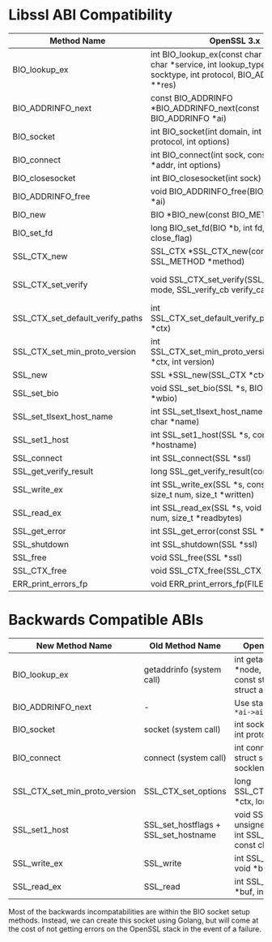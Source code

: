 # Libssl ABI Compatibility

| Method Name | OpenSSL 3.x | OpenSSL 1.1.1 | OpenSSL 1.1.0 | OpenSSL 1.0.x |
|-------------|-------------|---------------|---------------|---------------|
| BIO_lookup_ex | int BIO_lookup_ex(const char *host, const char *service, int lookup_type, int family, int socktype, int protocol, BIO_ADDRINFO **res) | **NOT AVAILABLE** | **NOT AVAILABLE** | **NOT AVAILABLE** |
| BIO_ADDRINFO_next | const BIO_ADDRINFO *BIO_ADDRINFO_next(const BIO_ADDRINFO *ai) | const BIO_ADDRINFO *BIO_ADDRINFO_next(const BIO_ADDRINFO *ai) | **NOT AVAILABLE** | **NOT AVAILABLE** |
| BIO_socket | int BIO_socket(int domain, int type, int protocol, int options) | int BIO_socket(int domain, int type, int protocol, int options) | **NOT AVAILABLE** | **NOT AVAILABLE** |
| BIO_connect | int BIO_connect(int sock, const BIO_ADDR *addr, int options) | int BIO_connect(int sock, const BIO_ADDR *addr, int options) | **NOT AVAILABLE** | **NOT AVAILABLE** |
| BIO_closesocket | int BIO_closesocket(int sock) | int BIO_closesocket(int sock) | int BIO_closesocket(int sock) | int BIO_closesocket(int sock) |
| BIO_ADDRINFO_free | void BIO_ADDRINFO_free(BIO_ADDRINFO *ai) | void BIO_ADDRINFO_free(BIO_ADDRINFO *ai) | **NOT AVAILABLE** | **NOT AVAILABLE** |
| BIO_new | BIO *BIO_new(const BIO_METHOD *type) | BIO *BIO_new(const BIO_METHOD *type) | BIO *BIO_new(const BIO_METHOD *type) | BIO *BIO_new(const BIO_METHOD *type) |
| BIO_set_fd | long BIO_set_fd(BIO *b, int fd, long close_flag) | long BIO_set_fd(BIO *b, int fd, long close_flag) | long BIO_set_fd(BIO *b, int fd, long close_flag) | long BIO_set_fd(BIO *b, int fd, long close_flag) |
| SSL_CTX_new | SSL_CTX *SSL_CTX_new(const SSL_METHOD *method) | SSL_CTX *SSL_CTX_new(const SSL_METHOD *method) | SSL_CTX *SSL_CTX_new(const SSL_METHOD *method) | SSL_CTX *SSL_CTX_new(const SSL_METHOD *meth) |
| SSL_CTX_set_verify | void SSL_CTX_set_verify(SSL_CTX *ctx, int mode, SSL_verify_cb verify_callback) | void SSL_CTX_set_verify(SSL_CTX *ctx, int mode, SSL_verify_cb verify_callback) | void SSL_CTX_set_verify(SSL_CTX *ctx, int mode, SSL_verify_cb verify_callback) | void SSL_CTX_set_verify(SSL_CTX *ctx, int mode, int (*callback)(int, X509_STORE_CTX *)) |
| SSL_CTX_set_default_verify_paths | int SSL_CTX_set_default_verify_paths(SSL_CTX *ctx) | int SSL_CTX_set_default_verify_paths(SSL_CTX *ctx) | int SSL_CTX_set_default_verify_paths(SSL_CTX *ctx) | int SSL_CTX_set_default_verify_paths(SSL_CTX *ctx) |
| SSL_CTX_set_min_proto_version | int SSL_CTX_set_min_proto_version(SSL_CTX *ctx, int version) | int SSL_CTX_set_min_proto_version(SSL_CTX *ctx, int version) | **NOT AVAILABLE** | **NOT AVAILABLE** |
| SSL_new | SSL *SSL_new(SSL_CTX *ctx) | SSL *SSL_new(SSL_CTX *ctx) | SSL *SSL_new(SSL_CTX *ctx) | SSL *SSL_new(SSL_CTX *ctx) |
| SSL_set_bio | void SSL_set_bio(SSL *s, BIO *rbio, BIO *wbio) | void SSL_set_bio(SSL *s, BIO *rbio, BIO *wbio) | void SSL_set_bio(SSL *s, BIO *rbio, BIO *wbio) | void SSL_set_bio(SSL *s, BIO *rbio, BIO *wbio) |
| SSL_set_tlsext_host_name | int SSL_set_tlsext_host_name(SSL *s, const char *name) | int SSL_set_tlsext_host_name(SSL *s, const char *name) | int SSL_set_tlsext_host_name(SSL *s, const char *name) | long SSL_set_tlsext_host_name(SSL *s, const char *name) |
| SSL_set1_host | int SSL_set1_host(SSL *s, const char *hostname) | int SSL_set1_host(SSL *s, const char *hostname) | **NOT AVAILABLE** | **NOT AVAILABLE** |
| SSL_connect | int SSL_connect(SSL *ssl) | int SSL_connect(SSL *ssl) | int SSL_connect(SSL *ssl) | int SSL_connect(SSL *ssl) |
| SSL_get_verify_result | long SSL_get_verify_result(const SSL *ssl) | long SSL_get_verify_result(const SSL *ssl) | long SSL_get_verify_result(const SSL *ssl) | long SSL_get_verify_result(const SSL *ssl) |
| SSL_write_ex | int SSL_write_ex(SSL *s, const void *buf, size_t num, size_t *written) | int SSL_write_ex(SSL *s, const void *buf, size_t num, size_t *written) | **NOT AVAILABLE** | **NOT AVAILABLE** |
| SSL_read_ex | int SSL_read_ex(SSL *s, void *buf, size_t num, size_t *readbytes) | int SSL_read_ex(SSL *s, void *buf, size_t num, size_t *readbytes) | **NOT AVAILABLE** | **NOT AVAILABLE** |
| SSL_get_error | int SSL_get_error(const SSL *s, int ret) | int SSL_get_error(const SSL *s, int ret) | int SSL_get_error(const SSL *s, int ret) | int SSL_get_error(const SSL *s, int ret) |
| SSL_shutdown | int SSL_shutdown(SSL *ssl) | int SSL_shutdown(SSL *ssl) | int SSL_shutdown(SSL *ssl) | int SSL_shutdown(SSL *ssl) |
| SSL_free | void SSL_free(SSL *ssl) | void SSL_free(SSL *ssl) | void SSL_free(SSL *ssl) | void SSL_free(SSL *ssl) |
| SSL_CTX_free | void SSL_CTX_free(SSL_CTX *ctx) | void SSL_CTX_free(SSL_CTX *ctx) | void SSL_CTX_free(SSL_CTX *ctx) | void SSL_CTX_free(SSL_CTX *ctx) |
| ERR_print_errors_fp | void ERR_print_errors_fp(FILE *fp) | void ERR_print_errors_fp(FILE *fp) | void ERR_print_errors_fp(FILE *fp) | void ERR_print_errors_fp(FILE *fp) |

# Backwards Compatible ABIs
| New Method Name | Old Method Name | OpenSSL 1.1.0 and earlier | OpenSSL 1.0.x |
|-----------------|-----------------|---------------------------|---------------|
| BIO_lookup_ex | getaddrinfo (system call) | int getaddrinfo(const char *node, const char *service, const struct addrinfo *hints, struct addrinfo **res) | int getaddrinfo(const char *node, const char *service, const struct addrinfo *hints, struct addrinfo **res) |
| BIO_ADDRINFO_next | - | Use standard `struct addrinfo *ai->ai_next` | Use standard `struct addrinfo *ai->ai_next` |
| BIO_socket | socket (system call) | int socket(int domain, int type, int protocol) | int socket(int domain, int type, int protocol) |
| BIO_connect | connect (system call) | int connect(int sockfd, const struct sockaddr *addr, socklen_t addrlen) | int connect(int sockfd, const struct sockaddr *addr, socklen_t addrlen) |
| SSL_CTX_set_min_proto_version | SSL_CTX_set_options | long SSL_CTX_set_options(SSL_CTX *ctx, long options) | long SSL_CTX_set_options(SSL_CTX *ctx, long options) |
| SSL_set1_host | SSL_set_hostflags + SSL_set_hostname | void SSL_set_hostflags(SSL *s, unsigned int flags)<br>int SSL_set_hostname(SSL *s, const char *hostname) | **NOT AVAILABLE** (use X509_VERIFY_PARAM_set1_host) |
| SSL_write_ex | SSL_write | int SSL_write(SSL *ssl, const void *buf, int num) | int SSL_write(SSL *ssl, const void *buf, int num) |
| SSL_read_ex | SSL_read | int SSL_read(SSL *ssl, void *buf, int num) | int SSL_read(SSL *ssl, void *buf, int num) |


Most of the backwards incompatabilities are within the BIO socket setup methods. Instead, we can create this socket using Golang, but will come at the cost of not getting errors on the OpenSSL stack in the event of a failure.
